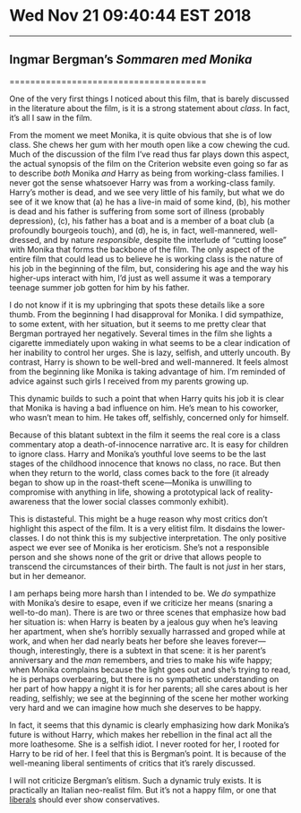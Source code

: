 # Wed Nov 21 09:40:44 EST 2018
----------------------------
## Ingmar Bergman’s _Sommaren med Monika_
======================================

One of the very first things I noticed about this film, that is barely discussed
in the literature about the film, is it is a strong statement about _class_. In
fact, it’s all I saw in the film.

From the moment we meet Monika, it is quite obvious that she is of low class.
She chews her gum with her mouth open like a cow chewing the cud. Much of the
discussion of the film I’ve read thus far plays down this aspect, the actual
synopsis of the film on the Criterion website even going so far as to describe
_both_ Monika _and_ Harry as being from working-class families. I never got the
sense whatsoever Harry was from a working-class family. Harry’s mother is dead,
and we see very little of his family, but what we do see of it we know that (a)
he has a live-in maid of some kind, (b), his mother is dead and his father is
suffering from some sort of illness (probably depression), (c), his father has a
boat and is a member of a boat club (a profoundly bourgeois touch), and (d), he
is, in fact, well-mannered, well-dressed, and by nature _responsible_, despite
the interlude of “cutting loose” with Monika that forms the backbone of the
film. The only aspect of the entire film that could lead us to believe he is
working class is the nature of his job in the beginning of the film, but,
considering his age and the way his higher-ups interact with him, I’d just as
well assume it was a temporary teenage summer job gotten for him by his father.

I do not know if it is my upbringing that spots these details like a sore thumb.
From the beginning I had disapproval for Monika. I did sympathize, to some
extent, with her situation, but it seems to me pretty clear that Bergman
portrayed her negatively. Several times in the film she lights a cigarette
immediately upon waking in what seems to be a clear indication of her inability
to control her urges. She is lazy, selfish, and utterly uncouth. By contrast,
Harry is shown to be well-bred and well-mannered. It feels almost from the
beginning like Monika is taking advantage of him. I’m reminded of advice against
such girls I received from my parents growing up.

This dynamic builds to such a point that when Harry quits his job it is clear
that Monika is having a bad influence on him. He’s mean to his coworker, who
wasn’t mean to him. He takes off, selfishly, concerned only for himself.

Because of this blatant subtext in the film it seems the real core is a class
commentary atop a death-of-innocence narrative arc. It is easy for children to
ignore class. Harry and Monika’s youthful love seems to be the last stages of
the childhood innocence that knows no class, no race. But then when they return
to the world, class comes back to the fore (it already began to show up in the
roast-theft scene—Monika is unwilling to compromise with anything in life,
showing a prototypical lack of reality-awareness that the lower social classes
commonly exhibit).

This is distasteful. This might be a huge reason why most critics don’t
highlight this aspect of the film. It is a very elitist film. It disdains the
lower-classes. I do not think this is my subjective interpretation. The only
positive aspect we ever see of Monika is her eroticism. She’s not a responsible
person and she shows none of the grit or drive that allows people to transcend
the circumstances of their birth. The fault is not _just_ in her stars, but in
her demeanor.

I am perhaps being more harsh than I intended to be. We _do_ sympathize with
Monika’s desire to esape, even if we criticize her means (snaring a well-to-do
man). There is are two or three scenes that emphasize how bad her situation is:
when Harry is beaten by a jealous guy when he’s leaving her apartment, when
she’s horribly sexually harrassed and groped while at work, and when her dad
nearly beats her before she leaves forever—though, interestingly, there is a
subtext in that scene: it is her parent’s anniversary and the _man_ remembers,
and tries to make his wife happy; when Monika complains because the light goes
out and she’s trying to read, he is perhaps overbearing, but there is no
sympathetic understanding on her part of how happy a night it is for her
parents; all she cares about is her reading, selfishly; we see at the beginning
of the scene her mother working very hard and we can imagine how much she
deserves to be happy.

In fact, it seems that this dynamic is clearly emphasizing how dark Monika’s
future is without Harry, which makes her rebellion in the final act all the more
loathesome. She is a selfish idiot. I never rooted for her, I rooted for Harry
to be rid of her. I feel that this is Bergman’s point. It is because of the
well-meaning liberal sentiments of critics that it’s rarely discussed.

I will not criticize Bergman’s elitism. Such a dynamic truly exists. It is
practically an Italian neo-realist film. But it’s not a happy film, or one that
[liberals](liberals) should ever show conservatives.
